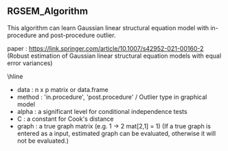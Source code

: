 ## RGSEM_Algorithm

This algorithm can learn Gaussian linear structural equation model with in-procedure and post-procedure outlier. 

paper : https://link.springer.com/article/10.1007/s42952-021-00160-2 (Robust estimation of Gaussian linear structural equation models with equal error variances)


\hline

* data : n x p matrix or data.frame
* method : 'in.procedure', 'post.procedure' / Outlier type in graphical model
* alpha : a significant level for conditional independence tests
* C : a constant for Cook's distance 
* graph : a true graph matrix (e.g. 1 -> 2 mat[2,1] = 1) (If a true graph is entered as a input, estimated graph can be evaluated, otherwise it will not be evaluated.)

